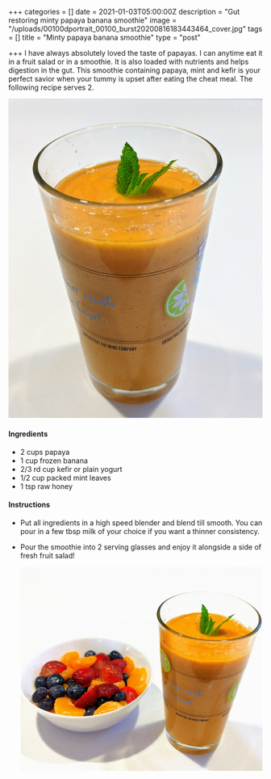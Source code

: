 +++
categories = []
date = 2021-01-03T05:00:00Z
description = "Gut restoring minty papaya banana smoothie"
image = "/uploads/00100dportrait_00100_burst20200816183443464_cover.jpg"
tags = []
title = "Minty papaya banana smoothie"
type = "post"

+++
I have always absolutely loved the taste of papayas. I can anytime eat it in a fruit salad or in a smoothie. It is also loaded with nutrients and helps digestion in the gut. This smoothie containing papaya, mint and kefir is your perfect savior when your tummy is upset after eating the cheat meal. The following recipe serves 2. 

![](/uploads/00100dportrait_00100_burst20200816183700216_cover.jpg)

#### Ingredients

* 2 cups papaya
* 1 cup frozen banana
* 2/3 rd cup kefir or plain yogurt
* 1/2 cup packed mint leaves
* 1 tsp raw honey

#### Instructions

* Put all ingredients in a high speed blender and blend till smooth. You can pour in a few tbsp milk of your choice if you want a thinner consistency. 
* Pour the smoothie into 2 serving glasses and enjoy it alongside a side of fresh fruit salad!

  ![](/uploads/00100dportrait_00100_burst20200816183845036_cover.jpg)